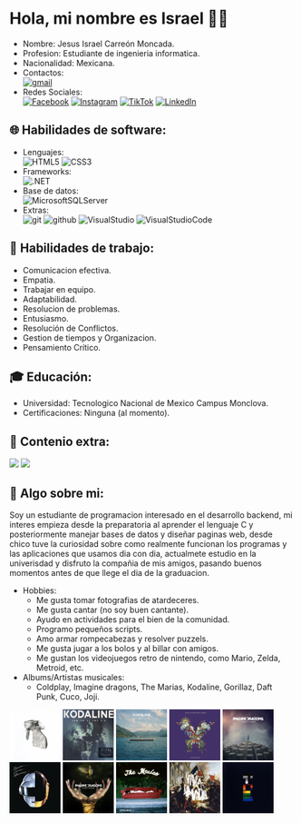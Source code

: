 # Hola, mi nombre es Israel 👋🏻 ###
- Nombre: Jesus Israel Carreón Moncada.
- Profesion: Estudiante de ingenieria informatica.
- Nacionalidad: Mexicana.
- Contactos:</br>
[![gmail](https://img.shields.io/badge/israelcarreon992%40gmail.com-EA4335?style=for-the-badge&logo=gmail&logoColor=white&labelColor=black)]()</br>
- Redes Sociales:</br>
[![Facebook](https://img.shields.io/badge/Facebook-@IsraelMoncada-0866FF?style=for-the-badge&logo=facebook&logoColor=white&labelColor=black)](https://facebook.com/israelmoncada22)
[![Instagram](https://img.shields.io/badge/Instagram-@IsraelMoncada-E4405F?style=for-the-badge&logo=Instagram&logoColor=white&labelColor=black)](https://www.instagram.com/israelmoncada05/)
[![TikTok](https://img.shields.io/badge/TikTok-@IsraelMoncada-32E476?style=for-the-badge&logo=tiktok&logoColor=white&labelColor=black)](https://www.tiktok.com/@israelcm22?lang=es)
[![LinkedIn](https://img.shields.io/badge/LinkedIn-IsraelMoncada-F22F46?style=for-the-badge&logo=linkedin&logoColor=white&labelColor=black)](https://www.linkedin.com/in/jesus-isrrael-carreon-moncada-108b63292?utm_source=share&utm_campaign=share_via&utm_content=profile&utm_medium=android_app)</br>

## 🌐 Habilidades de software:
- Lenguajes:</br>
![HTML5](https://img.shields.io/badge/HTML-E34F26?style=for-the-badge&logo=HTML5&logoColor=white&labelColor=black)
![CSS3](https://img.shields.io/badge/CSS-1572B6?style=for-the-badge&logo=css3&logoColor=white&labelColor=black)</br>
- Frameworks:</br>
![.NET](https://img.shields.io/badge/.NET-512BD4?style=for-the-badge&logo=.NET&logoColor=white&labelColor=black)</br>
- Base de datos:</br>
![MicrosoftSQLServer](https://img.shields.io/badge/Microsoft%20SQL%20Server-CC2927?style=for-the-badge&logo=Microsoft%20SQL%20Server&logoColor=white&labelColor=black)
- Extras:</br>
![git](https://img.shields.io/badge/Git-0866FF?style=for-the-badge&logo=git&logoColor=white&labelColor=black)
![github](https://img.shields.io/badge/GitHub-179287?style=for-the-badge&logo=github&logoColor=white&labelColor=black)
![VisualStudio](https://img.shields.io/badge/Visual%20Studio-5C2D91?style=for-the-badge&logo=Visual%20Studio&logoColor=white&labelColor=black)
![VisualStudioCode](https://img.shields.io/badge/Visual%20Studio%20Code-007ACC?style=for-the-badge&logo=Visual%20Studio%20code&logoColor=white&labelColor=black)

## 💼 Habilidades de trabajo:
- Comunicacion efectiva.
- Empatia.
- Trabajar en equipo.
- Adaptabilidad.
- Resolucion de problemas.
- Entusiasmo.
- Resolución de Conflictos.
- Gestion de tiempos y Organizacion.
- Pensamiento Crítico.

## 🎓 Educación:
- Universidad: Tecnologico Nacional de Mexico Campus Monclova.
- Certificaciones: Ninguna (al momento).

## 🎫 Contenio extra:
<img src="https://github-readme-stats.vercel.app/api?username=IsraelCarry22"/>
<img src="https://github-readme-stats.vercel.app/api/top-langs/?username=IsraelCarry22&layout=compact"/>

## 🙂 Algo sobre mi:
Soy un estudiante de programacion interesado en el desarrollo backend, mi interes empieza desde la preparatoria al aprender el lenguaje C y posteriormente manejar bases de datos y diseñar paginas web, desde chico tuve la curiosidad sobre como realmente funcionan los programas y las aplicaciones que usamos dia con dia, actualmete estudio en la univerisdad y disfruto la compañia de mis amigos, pasando buenos momentos antes de que llege el dia de la graduacion.
</br>
- Hobbies:
  - Me gusta tomar fotografias de atardeceres.
  - Me gusta cantar (no soy buen cantante).
  - Ayudo en actividades para el bien de la comunidad.
  - Programo pequeños scripts.
  - Amo armar rompecabezas y resolver puzzels.
  - Me gusta jugar a los bolos y al billar con amigos.
  - Me gustan los videojuegos retro de nintendo, como Mario, Zelda, Metroid, etc.</br>
- Albums/Artistas musicales:
  - Coldplay, Imagine dragons, The Marias, Kodaline, Gorillaz, Daft Punk, Cuco, Joji.
<span>
  <img src="https://github.com/IsraelCarry22/IsraelCarry22/blob/main/A%20Rush%20Of%20blood%20To%20The%20Head.jpg" alt="Portada de album" width="90">
  <img src="https://github.com/IsraelCarry22/IsraelCarry22/blob/main/Coming%20Up%20For%20Air.jpg" alt="Portada de album" width="90">
  <img src="https://github.com/IsraelCarry22/IsraelCarry22/blob/main/In%20A%20Perfect%20World.jpg" alt="Portada de album" width="90">
  <img src="https://github.com/IsraelCarry22/IsraelCarry22/blob/main/Live%20in%20Buenos%20Aires.jpg" alt="Portada de album" width="90">
  <img src="https://github.com/IsraelCarry22/IsraelCarry22/blob/main/Night%20Visions.jpg" alt="Portada de album" width="90">
  <img src="https://github.com/IsraelCarry22/IsraelCarry22/blob/main/Random%20Access%20Memories.jpg" alt="Portada de album" width="90">
  <img src="https://github.com/IsraelCarry22/IsraelCarry22/blob/main/Smoke%20%2B%20Mirrors.jpg" alt="Portada de album" width="90">
  <img src="https://github.com/IsraelCarry22/IsraelCarry22/blob/main/Superclean%20Vol%20II.jpg" alt="Portada de album" width="90">
  <img src="https://github.com/IsraelCarry22/IsraelCarry22/blob/main/Viva%20la%20Vida%20Or%20Death%20And%20All%20His%20Friends.jpg" alt="Portada de album" width="90">
  <img src="https://github.com/IsraelCarry22/IsraelCarry22/blob/main/X%26Y.jpg" alt="Portada de album" width="90">
</span>

